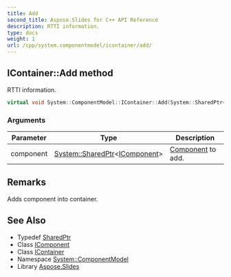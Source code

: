 ```yaml
---
title: Add
second_title: Aspose.Slides for C++ API Reference
description: RTTI information.
type: docs
weight: 1
url: /cpp/system.componentmodel/icontainer/add/
---
```

## IContainer::Add method


RTTI information.

```cpp
virtual void System::ComponentModel::IContainer::Add(System::SharedPtr<IComponent> component)=0
```


### Arguments

| Parameter | Type | Description |
| --- | --- | --- |
| component | [System::SharedPtr](../../../system/sharedptr/)\<[IComponent](../../icomponent/)\> | [Component](../../component/) to add. |
## Remarks


Adds component into container. 
## See Also

* Typedef [SharedPtr](../../../system/sharedptr/)
* Class [IComponent](../../icomponent/)
* Class [IContainer](../)
* Namespace [System::ComponentModel](../../)
* Library [Aspose.Slides](../../../)
